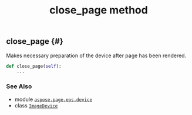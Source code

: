 ﻿---
title: close_page method
second_title: Aspose.Page for Python via .NET API References
description: 
type: docs
weight: 20
url: /python-net/aspose.page.eps.device/imagedevice/close_page/
is_root: false
---

## close_page {#}

Makes necessary preparation of the device after page has been rendered.



```python
def close_page(self):
    ...
```





### See Also
* module [`aspose.page.eps.device`](../../)
* class [`ImageDevice`](/page/python-net/aspose.page.eps.device/imagedevice)
